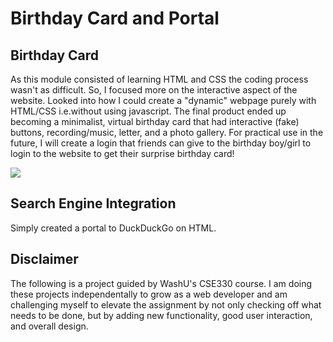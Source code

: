 # Birthday Card and Portal

## Birthday Card
As this module consisted of learning HTML and CSS the coding process wasn't as difficult. So, I focused more on the interactive aspect of the website. Looked into how I could create a "dynamic" webpage purely with HTML/CSS i.e.without using javascript. The final product ended up becoming a minimalist, virtual birthday card that had interactive (fake) buttons, recording/music, letter, and a photo gallery.
For practical use in the future, I will create a login that friends can give to the birthday boy/girl to login to the website to get their surprise birthday card!

![](birthdayCard.gif)


## Search Engine Integration
Simply created a portal to DuckDuckGo on HTML.

## Disclaimer
The following is a project guided by WashU's CSE330 course. I am doing these projects independentally to grow as a web developer and am challenging myself to elevate the assignment by not only checking off what needs to be done, but by adding new functionality, good user interaction, and overall design.
